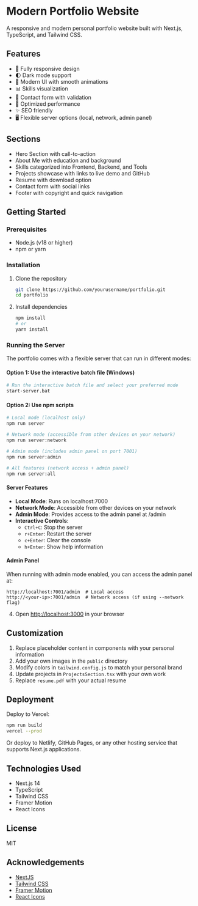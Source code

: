 # Modern Portfolio Website

A responsive and modern personal portfolio website built with Next.js, TypeScript, and Tailwind CSS.

## Features

- 📱 Fully responsive design
- 🌓 Dark mode support
- 🎨 Modern UI with smooth animations
- 📊 Skills visualization
- 📝 Contact form with validation
- 🚀 Optimized performance
- ✨ SEO friendly
- 🖥️ Flexible server options (local, network, admin panel)

## Sections

- Hero Section with call-to-action
- About Me with education and background
- Skills categorized into Frontend, Backend, and Tools
- Projects showcase with links to live demo and GitHub
- Resume with download option
- Contact form with social links
- Footer with copyright and quick navigation

## Getting Started

### Prerequisites

- Node.js (v18 or higher)
- npm or yarn

### Installation

1. Clone the repository
   ```bash
   git clone https://github.com/yourusername/portfolio.git
   cd portfolio
   ```

2. Install dependencies
   ```bash
   npm install
   # or
   yarn install
   ```

### Running the Server

The portfolio comes with a flexible server that can run in different modes:

#### Option 1: Use the interactive batch file (Windows)
```bash
# Run the interactive batch file and select your preferred mode
start-server.bat
```

#### Option 2: Use npm scripts
```bash
# Local mode (localhost only)
npm run server

# Network mode (accessible from other devices on your network)
npm run server:network

# Admin mode (includes admin panel on port 7001)
npm run server:admin

# All features (network access + admin panel)
npm run server:all
```

#### Server Features
- **Local Mode**: Runs on localhost:7000
- **Network Mode**: Accessible from other devices on your network
- **Admin Mode**: Provides access to the admin panel at /admin
- **Interactive Controls**:
  - `Ctrl+C`: Stop the server
  - `r+Enter`: Restart the server
  - `c+Enter`: Clear the console
  - `h+Enter`: Show help information

#### Admin Panel
When running with admin mode enabled, you can access the admin panel at:
```
http://localhost:7001/admin  # Local access
http://<your-ip>:7001/admin  # Network access (if using --network flag)
```

4. Open [http://localhost:3000](http://localhost:3000) in your browser

## Customization

1. Replace placeholder content in components with your personal information
2. Add your own images in the `public` directory
3. Modify colors in `tailwind.config.js` to match your personal brand
4. Update projects in `ProjectsSection.tsx` with your own work
5. Replace `resume.pdf` with your actual resume

## Deployment

Deploy to Vercel:
```bash
npm run build
vercel --prod
```

Or deploy to Netlify, GitHub Pages, or any other hosting service that supports Next.js applications.

## Technologies Used

- Next.js 14
- TypeScript
- Tailwind CSS
- Framer Motion
- React Icons

## License

MIT

## Acknowledgements

- [NextJS](https://nextjs.org/)
- [Tailwind CSS](https://tailwindcss.com/)
- [Framer Motion](https://www.framer.com/motion/)
- [React Icons](https://react-icons.github.io/react-icons/) 
